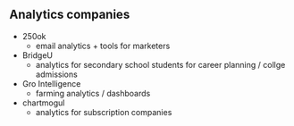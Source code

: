 ## Analytics companies
* 250ok
	* email analytics + tools for marketers
* BridgeU
	* analytics for secondary school students for career planning / collge admissions
* Gro Intelligence
	* farming analytics / dashboards
* chartmogul
	* analytics for subscription companies

